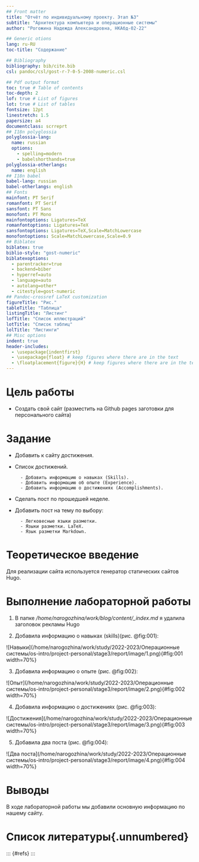 ```yaml
---
## Front matter
title: "Отчёт по индивидуальному проекту. Этап №3"
subtitle: "Архитектура компьютера и операционные системы"
author: "Рогожина Надежда Александровна, НКАбд-02-22"

## Generic otions
lang: ru-RU
toc-title: "Содержание"

## Bibliography
bibliography: bib/cite.bib
csl: pandoc/csl/gost-r-7-0-5-2008-numeric.csl

## Pdf output format
toc: true # Table of contents
toc-depth: 2
lof: true # List of figures
lot: true # List of tables
fontsize: 12pt
linestretch: 1.5
papersize: a4
documentclass: scrreprt
## I18n polyglossia
polyglossia-lang:
  name: russian
  options:
	- spelling=modern
	- babelshorthands=true
polyglossia-otherlangs:
  name: english
## I18n babel
babel-lang: russian
babel-otherlangs: english
## Fonts
mainfont: PT Serif
romanfont: PT Serif
sansfont: PT Sans
monofont: PT Mono
mainfontoptions: Ligatures=TeX
romanfontoptions: Ligatures=TeX
sansfontoptions: Ligatures=TeX,Scale=MatchLowercase
monofontoptions: Scale=MatchLowercase,Scale=0.9
## Biblatex
biblatex: true
biblio-style: "gost-numeric"
biblatexoptions:
  - parentracker=true
  - backend=biber
  - hyperref=auto
  - language=auto
  - autolang=other*
  - citestyle=gost-numeric
## Pandoc-crossref LaTeX customization
figureTitle: "Рис."
tableTitle: "Таблица"
listingTitle: "Листинг"
lofTitle: "Список иллюстраций"
lotTitle: "Список таблиц"
lolTitle: "Листинги"
## Misc options
indent: true
header-includes:
  - \usepackage{indentfirst}
  - \usepackage{float} # keep figures where there are in the text
  - \floatplacement{figure}{H} # keep figures where there are in the text
---
```


# Цель работы

- Создать свой сайт (разместить на Github pages заготовки для персонального сайта)

# Задание

- Добавить к сайту достижения.

- Список достижений.

        - Добавить информацию о навыках (Skills).
        - Добавить информацию об опыте (Experience).
        - Добавить информацию о достижениях (Accomplishments).
        
- Сделать пост по прошедшей неделе.
- Добавить пост на тему по выбору:

        - Легковесные языки разметки.
        - Языки разметки. LaTeX.
        - Язык разметки Markdown.


# Теоретическое введение

Для реализации сайта используется генератор статических сайтов Hugo.

# Выполнение лабораторной работы

1. В папке */home/narogozhina/work/blog/content/_index.md* я удалила заголовок рекламы Hugo

2. Добавила информацию о навыках (skills)(рис. @fig:001):

![Навыки](/home/narogozhina/work/study/2022-2023/Операционные системы/os-intro/project-personal/stage3/report/image/1.png){#fig:001 width=70%}

3. Добавила информацию о опыте (рис. @fig:002):

![Опыт](/home/narogozhina/work/study/2022-2023/Операционные системы/os-intro/project-personal/stage3/report/image/2.png){#fig:002 width=70%}

4. Добавила информацию о достижениях (рис. @fig:003):

![Достижения](/home/narogozhina/work/study/2022-2023/Операционные системы/os-intro/project-personal/stage3/report/image/3.png){#fig:003 width=70%}

5. Добавила два поста (рис. @fig:004):

![Два поста](/home/narogozhina/work/study/2022-2023/Операционные системы/os-intro/project-personal/stage3/report/image/4.png){#fig:004 width=70%}

# Выводы

В ходе лабораторной работы мы добавили основную информацию по нашему сайту.

# Список литературы{.unnumbered}

::: {#refs}
:::
